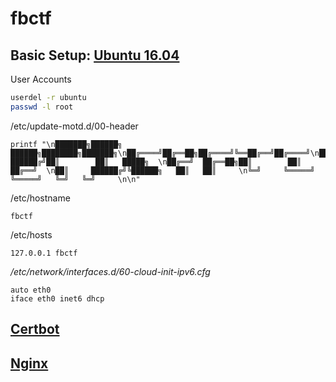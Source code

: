 fbctf
=====

Basic Setup: [Ubuntu 16.04](https://github.com/jnwarp/cloud/blob/master/distro/ubuntu.md)
------------

User Accounts
```bash
userdel -r ubuntu
passwd -l root
```

/etc/update-motd.d/00-header
```
printf "\n███████╗██████╗  ██████╗████████╗███████╗\n██╔════╝██╔══██╗██╔════╝╚══██╔══╝██╔════╝\n█████╗  ██████╔╝██║        ██║   █████╗  \n██╔══╝  ██╔══██╗██║        ██║   ██╔══╝  \n██║     ██████╔╝╚██████╗   ██║   ██║     \n╚═╝     ╚═════╝  ╚═════╝   ╚═╝   ╚═╝     \n\n"
```

/etc/hostname
```
fbctf
```

/etc/hosts
```
127.0.0.1 fbctf
```

*/etc/network/interfaces.d/60-cloud-init-ipv6.cfg*
```
auto eth0
iface eth0 inet6 dhcp
```

[Certbot](https://github.com/jnwarp/cloud/blob/master/setup/certbot.md)
---------

[Nginx](https://github.com/jnwarp/cloud/blob/master/setup/nginx.md)
-------
